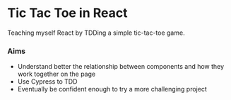 # Tic Tac Toe in React

Teaching myself React by TDDing a simple tic-tac-toe game.

### Aims
* Understand better the relationship between components and how they work together on the page
* Use Cypress to TDD
* Eventually be confident enough to try a more challenging project
